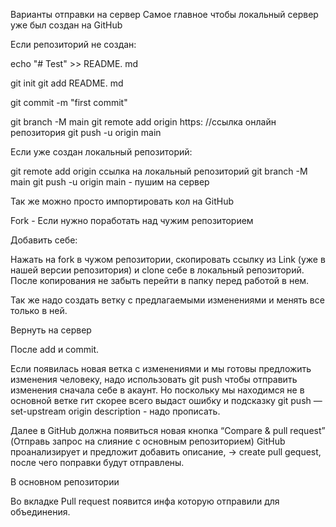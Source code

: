 Варианты отправки на сервер
Самое главное чтобы локальный сервер уже был создан на GitHub

Если репозиторий не создан:

echo "# Test" >> README. md

git init git add README. md

git commit -m "first commit"

git branch -M main git remote add origin https: //ссылка онлайн репозитория git push -u origin main

Если уже создан локальный репозиторий:

git remote add origin ссылка на локальный репозиторий git branch -M main git push -u origin main - пушим на сервер

Так же можно просто импортировать кол на GitHub

Fork - Если нужно поработать над чужим репозиторием

Добавить себе:

Нажать на fork в чужом репозитории, скопировать ссылку из Link (уже в нашей версии репозитория) и clone себе в локальный репозиторий. После копирования не забыть перейти в папку перед работой в нем.

Так же надо создать ветку с предлагаемыми изменениями и менять все только в ней.

Вернуть на сервер

После add и commit.

Если появилась новая ветка с изменениями и мы готовы предложить изменения человеку, надо использовать git push чтобы отправить изменения сначала себе в акаунт. Но поскольку мы находимся не в основной ветке гит скорее всего выдаст ошибку и подсказку git push —set-upstream origin description - надо прописать.

Далее в GitHub должна появиться новая кнопка “Compare & pull request” (Отправь запрос на слияние с основным репозиторием) GitHub проанализирует и предложит добавить описание, → create pull gequest, после чего поправки будут отправлены.

В основном репозитории

Во вкладке Pull request появится инфа которую отправили для объединения.